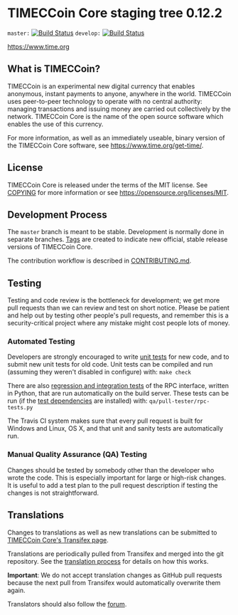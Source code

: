 TIMECCoin Core staging tree 0.12.2
===============================

`master:` [![Build Status](https://travis-ci.org/timepay/time.svg?branch=master)](https://travis-ci.org/timepay/time) `develop:` [![Build Status](https://travis-ci.org/timepay/time.svg?branch=develop)](https://travis-ci.org/timepay/time/branches)

https://www.time.org


What is TIMECCoin?
----------------

TIMECCoin is an experimental new digital currency that enables anonymous, instant
payments to anyone, anywhere in the world. TIMECCoin uses peer-to-peer technology
to operate with no central authority: managing transactions and issuing money
are carried out collectively by the network. TIMECCoin Core is the name of the open
source software which enables the use of this currency.

For more information, as well as an immediately useable, binary version of
the TIMECCoin Core software, see https://www.time.org/get-time/.


License
-------

TIMECCoin Core is released under the terms of the MIT license. See [COPYING](COPYING) for more
information or see https://opensource.org/licenses/MIT.

Development Process
-------------------

The `master` branch is meant to be stable. Development is normally done in separate branches.
[Tags](https://github.com/timepay/time/tags) are created to indicate new official,
stable release versions of TIMECCoin Core.

The contribution workflow is described in [CONTRIBUTING.md](CONTRIBUTING.md).

Testing
-------

Testing and code review is the bottleneck for development; we get more pull
requests than we can review and test on short notice. Please be patient and help out by testing
other people's pull requests, and remember this is a security-critical project where any mistake might cost people
lots of money.

### Automated Testing

Developers are strongly encouraged to write [unit tests](/doc/unit-tests.md) for new code, and to
submit new unit tests for old code. Unit tests can be compiled and run
(assuming they weren't disabled in configure) with: `make check`

There are also [regression and integration tests](/qa) of the RPC interface, written
in Python, that are run automatically on the build server.
These tests can be run (if the [test dependencies](/qa) are installed) with: `qa/pull-tester/rpc-tests.py`

The Travis CI system makes sure that every pull request is built for Windows
and Linux, OS X, and that unit and sanity tests are automatically run.

### Manual Quality Assurance (QA) Testing

Changes should be tested by somebody other than the developer who wrote the
code. This is especially important for large or high-risk changes. It is useful
to add a test plan to the pull request description if testing the changes is
not straightforward.

Translations
------------

Changes to translations as well as new translations can be submitted to
[TIMECCoin Core's Transifex page](https://www.transifex.com/projects/p/time/).

Translations are periodically pulled from Transifex and merged into the git repository. See the
[translation process](doc/translation_process.md) for details on how this works.

**Important**: We do not accept translation changes as GitHub pull requests because the next
pull from Transifex would automatically overwrite them again.

Translators should also follow the [forum](https://www.time.org/forum/topic/time-worldwide-collaboration.88/).
